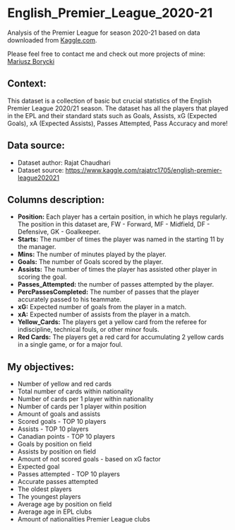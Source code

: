 # English_Premier_League_2020-21
Analysis of the Premier League for season 2020-21 based on data downloaded from [Kaggle.com](https://www.kaggle.com/mariuszborycki/english-premier-league-2020-21-analysis).

Please feel free to contact me and check out more projects of mine: [Mariusz Borycki](https://www.mariuszborycki.com)

## Context:

This dataset is a collection of basic but crucial statistics of the English Premier League 2020/21 season. The dataset has all the players that played in the EPL and their standard stats such as Goals, Assists, xG (Expected Goals), xA (Expected Assists), Passes Attempted, Pass Accuracy and more!


## Data source:

- Dataset author: Rajat Chaudhari
- Dataset source: https://www.kaggle.com/rajatrc1705/english-premier-league202021

 
## Columns description:

- **Position:** Each player has a certain position, in which he plays regularly. The position in this dataset are, FW - Forward, MF - Midfield, DF - Defensive, GK - Goalkeeper.
- **Starts:** The number of times the player was named in the starting 11 by the manager.
- **Mins:** The number of minutes played by the player.
- **Goals:** The number of Goals scored by the player.
- **Assists:** The number of times the player has assisted other player in scoring the goal.
- **Passes_Attempted:** the number of passes attempted by the player.
- **PercPassesCompleted:** The number of passes that the player accurately passed to his teammate.
- **xG:** Expected number of goals from the player in a match.
- **xA:** Expected number of assists from the player in a match.
- **Yellow_Cards:** The players get a yellow card from the referee for indiscipline, technical fouls, or other minor fouls.
- **Red Cards:** The players get a red card for accumulating 2 yellow cards in a single game, or for a major foul.

 
## My objectives:

- Number of yellow and red cards
- Total number of cards within nationality
- Number of cards per 1 player within nationality
- Number of cards per 1 player within position
- Amount of goals and assists
- Scored goals - TOP 10 players
- Assists - TOP 10 players
- Canadian points - TOP 10 players
- Goals by position on field
- Assists by position on field
- Amount of not scored goals - based on xG factor
- Expected goal
- Passes attempted - TOP 10 players
- Accurate passes attempted 
- The oldest players
- The youngest players
- Average age by position on field
- Average age in EPL clubs
- Amount of nationalities Premier League clubs